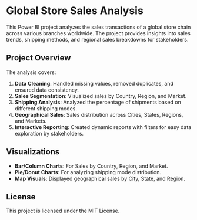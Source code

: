 # Global Store Sales Analysis

This Power BI project analyzes the sales transactions of a global store chain across various branches worldwide. The project provides insights into sales trends, shipping methods, and regional sales breakdowns for stakeholders. 

## Project Overview
The analysis covers:
1. **Data Cleaning**: Handled missing values, removed duplicates, and ensured data consistency.
2. **Sales Segmentation**: Visualized sales by Country, Region, and Market.
3. **Shipping Analysis**: Analyzed the percentage of shipments based on different shipping modes.
4. **Geographical Sales**: Sales distribution across Cities, States, Regions, and Markets.
5. **Interactive Reporting**: Created dynamic reports with filters for easy data exploration by stakeholders.

## Visualizations
- **Bar/Column Charts**: For Sales by Country, Region, and Market.
- **Pie/Donut Charts**: For analyzing shipping mode distribution.
- **Map Visuals**: Displayed geographical sales by City, State, and Region.

## License
This project is licensed under the MIT License.
